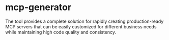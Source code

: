 # mcp-generator
The tool provides a complete solution for rapidly creating production-ready MCP servers that can be easily customized for different business needs while maintaining high code quality and consistency.
